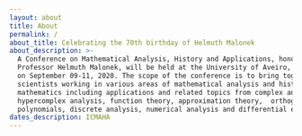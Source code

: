 ```yaml
---
layout: about
title: About
permalink: /
about_title: Celebrating the 70th birthday of Helmuth Malonek
about_description: >-
  A Conference on Mathematical Analysis, History and Applications, honoring
  Professor Helmuth Malonek, will be held at the University of Aveiro, Portugal,
  on September 09-11, 2020. The scope of the conference is to bring together
  scientists working in various areas of mathematical analysis and history of
  mathematics including applications and related topics from complex and
  hypercomplex analysis, function theory, approximation theory,  orthogonal
  polynomials, discrete analysis, numerical analysis and differential equations.
dates_description: ICMAHA
---
```


